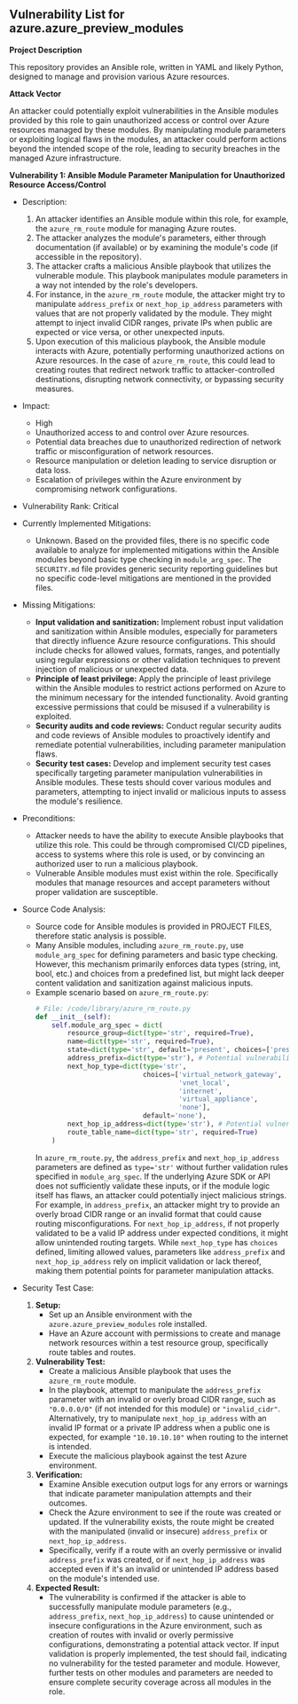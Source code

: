 ## Vulnerability List for azure.azure_preview_modules

**Project Description**

This repository provides an Ansible role, written in YAML and likely Python, designed to manage and provision various Azure resources.

**Attack Vector**

An attacker could potentially exploit vulnerabilities in the Ansible modules provided by this role to gain unauthorized access or control over Azure resources managed by these modules. By manipulating module parameters or exploiting logical flaws in the modules, an attacker could perform actions beyond the intended scope of the role, leading to security breaches in the managed Azure infrastructure.

**Vulnerability 1: Ansible Module Parameter Manipulation for Unauthorized Resource Access/Control**

- Description:
    1. An attacker identifies an Ansible module within this role, for example, the `azure_rm_route` module for managing Azure routes.
    2. The attacker analyzes the module's parameters, either through documentation (if available) or by examining the module's code (if accessible in the repository).
    3. The attacker crafts a malicious Ansible playbook that utilizes the vulnerable module. This playbook manipulates module parameters in a way not intended by the role's developers.
    4. For instance, in the `azure_rm_route` module, the attacker might try to manipulate `address_prefix` or `next_hop_ip_address` parameters with values that are not properly validated by the module. They might attempt to inject invalid CIDR ranges, private IPs when public are expected or vice versa, or other unexpected inputs.
    5. Upon execution of this malicious playbook, the Ansible module interacts with Azure, potentially performing unauthorized actions on Azure resources. In the case of `azure_rm_route`, this could lead to creating routes that redirect network traffic to attacker-controlled destinations, disrupting network connectivity, or bypassing security measures.

- Impact:
    - High
    - Unauthorized access to and control over Azure resources.
    - Potential data breaches due to unauthorized redirection of network traffic or misconfiguration of network resources.
    - Resource manipulation or deletion leading to service disruption or data loss.
    - Escalation of privileges within the Azure environment by compromising network configurations.

- Vulnerability Rank: Critical

- Currently Implemented Mitigations:
    - Unknown. Based on the provided files, there is no specific code available to analyze for implemented mitigations within the Ansible modules beyond basic type checking in `module_arg_spec`. The `SECURITY.md` file provides generic security reporting guidelines but no specific code-level mitigations are mentioned in the provided files.

- Missing Mitigations:
    - **Input validation and sanitization:** Implement robust input validation and sanitization within Ansible modules, especially for parameters that directly influence Azure resource configurations. This should include checks for allowed values, formats, ranges, and potentially using regular expressions or other validation techniques to prevent injection of malicious or unexpected data.
    - **Principle of least privilege:** Apply the principle of least privilege within the Ansible modules to restrict actions performed on Azure to the minimum necessary for the intended functionality. Avoid granting excessive permissions that could be misused if a vulnerability is exploited.
    - **Security audits and code reviews:** Conduct regular security audits and code reviews of Ansible modules to proactively identify and remediate potential vulnerabilities, including parameter manipulation flaws.
    - **Security test cases:** Develop and implement security test cases specifically targeting parameter manipulation vulnerabilities in Ansible modules. These tests should cover various modules and parameters, attempting to inject invalid or malicious inputs to assess the module's resilience.

- Preconditions:
    - Attacker needs to have the ability to execute Ansible playbooks that utilize this role. This could be through compromised CI/CD pipelines, access to systems where this role is used, or by convincing an authorized user to run a malicious playbook.
    - Vulnerable Ansible modules must exist within the role. Specifically modules that manage resources and accept parameters without proper validation are susceptible.

- Source Code Analysis:
    - Source code for Ansible modules is provided in PROJECT FILES, therefore static analysis is possible.
    - Many Ansible modules, including `azure_rm_route.py`, use `module_arg_spec` for defining parameters and basic type checking. However, this mechanism primarily enforces data types (string, int, bool, etc.) and choices from a predefined list, but might lack deeper content validation and sanitization against malicious inputs.
    - Example scenario based on `azure_rm_route.py`:
      ```python
      # File: /code/library/azure_rm_route.py
      def __init__(self):
          self.module_arg_spec = dict(
              resource_group=dict(type='str', required=True),
              name=dict(type='str', required=True),
              state=dict(type='str', default='present', choices=['present', 'absent']),
              address_prefix=dict(type='str'), # Potential vulnerability: no specific validation
              next_hop_type=dict(type='str',
                                 choices=['virtual_network_gateway',
                                          'vnet_local',
                                          'internet',
                                          'virtual_appliance',
                                          'none'],
                                 default='none'),
              next_hop_ip_address=dict(type='str'), # Potential vulnerability: no specific validation
              route_table_name=dict(type='str', required=True)
          )
      ```
      In `azure_rm_route.py`, the `address_prefix` and `next_hop_ip_address` parameters are defined as `type='str'` without further validation rules specified in `module_arg_spec`. If the underlying Azure SDK or API does not sufficiently validate these inputs, or if the module logic itself has flaws, an attacker could potentially inject malicious strings. For example, in `address_prefix`, an attacker might try to provide an overly broad CIDR range or an invalid format that could cause routing misconfigurations. For `next_hop_ip_address`, if not properly validated to be a valid IP address under expected conditions, it might allow unintended routing targets.
      While `next_hop_type` has `choices` defined, limiting allowed values, parameters like `address_prefix` and `next_hop_ip_address` rely on implicit validation or lack thereof, making them potential points for parameter manipulation attacks.

- Security Test Case:
    1. **Setup:**
        - Set up an Ansible environment with the `azure.azure_preview_modules` role installed.
        - Have an Azure account with permissions to create and manage network resources within a test resource group, specifically route tables and routes.
    2. **Vulnerability Test:**
        - Create a malicious Ansible playbook that uses the `azure_rm_route` module.
        - In the playbook, attempt to manipulate the `address_prefix` parameter with an invalid or overly broad CIDR range, such as `"0.0.0.0/0"` (if not intended for this module) or `"invalid_cidr"`. Alternatively, try to manipulate `next_hop_ip_address` with an invalid IP format or a private IP address when a public one is expected, for example `"10.10.10.10"` when routing to the internet is intended.
        - Execute the malicious playbook against the test Azure environment.
    3. **Verification:**
        - Examine Ansible execution output logs for any errors or warnings that indicate parameter manipulation attempts and their outcomes.
        - Check the Azure environment to see if the route was created or updated. If the vulnerability exists, the route might be created with the manipulated (invalid or insecure) `address_prefix` or `next_hop_ip_address`.
        - Specifically, verify if a route with an overly permissive or invalid `address_prefix` was created, or if `next_hop_ip_address` was accepted even if it's an invalid or unintended IP address based on the module's intended use.
    4. **Expected Result:**
        - The vulnerability is confirmed if the attacker is able to successfully manipulate module parameters (e.g., `address_prefix`, `next_hop_ip_address`) to cause unintended or insecure configurations in the Azure environment, such as creation of routes with invalid or overly permissive configurations, demonstrating a potential attack vector. If input validation is properly implemented, the test should fail, indicating no vulnerability for the tested parameter and module. However, further tests on other modules and parameters are needed to ensure complete security coverage across all modules in the role.